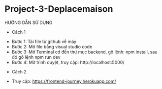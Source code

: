 # Project-3-Deplacemaison
HƯỚNG DẪN SỬ DỤNG
* Cách 1
- Bước 1: Tải file từ github về máy
- Bước 2: Mở file bằng visual studio code
- Bước 3: Mở Terminal cd đến thư mục backend, gõ lệnh: npm install, sau đó gõ lệnh npm run dev
- Bước 4: Mở trình duyệt, truy cập: http://localhost:5000/
* Cách 2
- Truy cập: https://frontend-journey.herokuapp.com/
